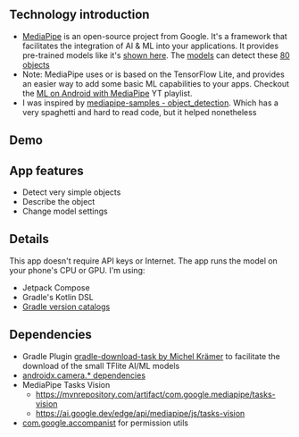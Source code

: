 ## Technology introduction
- [MediaPipe](https://github.com/google/mediapipe) is an open-source project from Google. It's a framework that facilitates the integration of AI & ML into your applications. It provides pre-trained models like it's [shown here](https://mediapipe-studio.webapps.google.com/home). The [models](https://ai.google.dev/edge/mediapipe/solutions/vision/object_detector#models) can detect these [80 objects](https://storage.googleapis.com/mediapipe-tasks/object_detector/labelmap.txt)
- Note: MediaPipe uses or is based on the TensorFlow Lite, and provides an easier way to add some basic ML capabilities to your apps. Checkout the [ML on Android with MediaPipe](https://www.youtube.com/playlist?list=PLOU2XLYxmsILZnKn6Erxdyhxmc3fxyitP) YT playlist.
- I was inspired by [mediapipe-samples - object_detection](https://github.com/google-ai-edge/mediapipe-samples/tree/main/examples/object_detection/android-jetpack-compose). Which has a very spaghetti and hard to read code, but it helped nonetheless

## Demo


## App features
- Detect very simple objects
- Describe the object
- Change model settings

## Details
This app doesn't require API keys or Internet. The app runs the model on your phone's CPU or GPU.
I'm using:
- Jetpack Compose
- Gradle's Kotlin DSL
- [Gradle version catalogs](https://developer.android.com/build/migrate-to-catalogs)

## Dependencies
- Gradle Plugin [gradle-download-task by Michel Krämer](https://github.com/michel-kraemer/gradle-download-task) to facilitate the download of the small TFlite AI/ML models
- [androidx.camera.* dependencies](https://developer.android.com/jetpack/androidx/releases/camera)
- MediaPipe Tasks Vision 
	- https://mvnrepository.com/artifact/com.google.mediapipe/tasks-vision
	- https://ai.google.dev/edge/api/mediapipe/js/tasks-vision
- [com.google.accompanist](https://google.github.io/accompanist/) for permission utils

